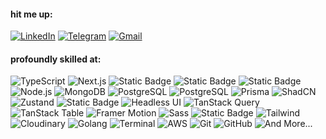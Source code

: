 #### hit me up:
[![LinkedIn](https://img.shields.io/badge/LinkedIn-Profile-0A66C2?style=for-the-badge&logo=LinkedIn&labelColor=0A66C2&logoColor=white)](https://www.linkedin.com/in/maksym-azimov-770aa22aa/)
[![Telegram](https://img.shields.io/badge/Telegram-Chat-2CA5E0?style=for-the-badge&logo=Telegram&labelColor=2CA5E0&logoColor=white)](https://t.me/bbyc4kes)
[![Gmail](https://img.shields.io/badge/Gmail-Email-EA4335?style=for-the-badge&logo=Gmail&labelColor=EA4335&logoColor=white)](mailto:azimov.workspace@gmail.com)
</br> 
#### profoundly skilled at:
![TypeScript](https://img.shields.io/badge/TypeScript-3178C6?style=for-the-badge&logo=typescript&labelColor=black&color=3178C6)
![Next.js](https://img.shields.io/badge/Next.js-000000?style=for-the-badge&logo=next.js&labelColor=000000&color=white)
![Static Badge](https://img.shields.io/badge/JavaScript-61DBFB?style=for-the-badge&logo=JavaScript&labelColor=black&color=yellow)
![Static Badge](https://img.shields.io/badge/React-FFFFFF?style=for-the-badge&logo=React&labelColor=black&color=%2361dafb)
![Static Badge](https://img.shields.io/badge/Express-FFFFFF?style=for-the-badge&logo=Express&labelColor=black&color=%23444)
![Node.js](https://img.shields.io/badge/Node.js-339933?style=for-the-badge&logo=node.js&labelColor=black&color=339933)
![MongoDB](https://img.shields.io/badge/MongoDB-47A248?style=for-the-badge&logo=mongodb&labelColor=black&color=47A248)
![PostgreSQL](https://img.shields.io/badge/PostgreSQL-336791?style=for-the-badge&logo=postgresql&labelColor=black&color=336791)
![PostgreSQL](https://img.shields.io/badge/MySQL-336791?style=for-the-badge&logo=mysql&labelColor=black&color=336791)
![Prisma](https://img.shields.io/badge/Prisma-2D3748?style=for-the-badge&logo=prisma&labelColor=black&color=2D3748)
![ShadCN](https://img.shields.io/badge/ShadCN-18181B?style=for-the-badge&labelColor=black&color=18181B)
![Zustand](https://img.shields.io/badge/Zustand-333333?style=for-the-badge&labelColor=black&color=333333)
![Static Badge](https://img.shields.io/badge/Redux-FFFFFF?style=for-the-badge&logo=Redux&labelColor=black&color=violet)
![Headless UI](https://img.shields.io/badge/Headless_UI-38B2AC?style=for-the-badge&labelColor=black&color=38B2AC)
![TanStack Query](https://img.shields.io/badge/TanStack%20Query-FF4154?style=for-the-badge&logo=react-query&labelColor=black&color=FF4154)
![TanStack Table](https://img.shields.io/badge/TanStack%20Table-007ACC?style=for-the-badge&labelColor=black&color=007ACC)
![Framer Motion](https://img.shields.io/badge/Framer_Motion-0055FF?style=for-the-badge&logo=framer&labelColor=black&color=0055FF)
![Sass](https://img.shields.io/badge/Styled%20components-FFFFFF?style=for-the-badge&logo=Styled%20Components&labelColor=black&color=rgb(191%2C%2079%2C%20116))
![Static Badge](https://img.shields.io/badge/Sass-FFFFFF?style=for-the-badge&logo=Sass&labelColor=black&color=rgb(204%2C%20102%2C%20153))
![Tailwind](https://img.shields.io/badge/Tailwind%20CSS-FFFFFF?style=for-the-badge&logo=Tailwind%20CSS&labelColor=black&color=rgb(56%20189%20248))
![Cloudinary](https://img.shields.io/badge/Cloudinary-00BFFF?style=for-the-badge&logo=cloudinary&labelColor=black&color=00BFFF)
![Golang](https://img.shields.io/badge/Golang-38B2AC?style=for-the-badge&logo=go&labelColor=black&color=38B2AC)
![Terminal](https://img.shields.io/badge/Terminal-000000?style=for-the-badge&logo=windows-terminal&labelColor=black&color=000000)
![AWS](https://img.shields.io/badge/AWS-232F3E?style=for-the-badge&logo=amazon-aws&labelColor=black&color=232F3E)
![Git](https://img.shields.io/badge/Git-F05032?style=for-the-badge&logo=git&labelColor=black&color=F05032)
![GitHub](https://img.shields.io/badge/GitHub-181717?style=for-the-badge&logo=github&labelColor=black&color=181717)
![And More...](https://img.shields.io/badge/And_More-808080?style=for-the-badge&labelColor=black&color=808080)


<br>

